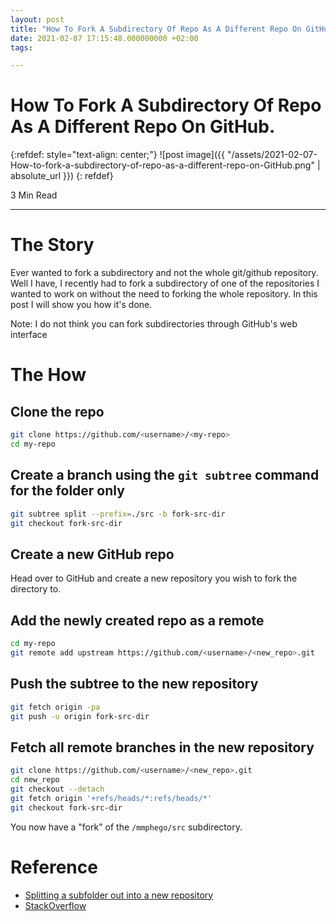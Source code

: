 ```yaml
---
layout: post
title: "How To Fork A Subdirectory Of Repo As A Different Repo On GitHub"
date: 2021-02-07 17:15:48.000000000 +02:00
tags:

---
```

# How To Fork A Subdirectory Of Repo As A Different Repo On GitHub.

{:refdef: style="text-align: center;"}
![post image]({{ "/assets/2021-02-07-How-to-fork-a-subdirectory-of-repo-as-a-different-repo-on-GitHub.png" | absolute_url }})
{: refdef}

3 Min Read

-----------------------------------------------------------------------------------------

# The Story

Ever wanted to fork a subdirectory and not the whole git/github repository. Well I have, I recently had to fork a subdirectory of one of the repositories I wanted to work on without the need to forking the whole repository. In this post I will show you how it's done.

Note: I do not think you can fork subdirectories through GitHub's web interface

# The How

## Clone the repo

```bash
git clone https://github.com/<username>/<my-repo>
cd my-repo
```

## Create a branch using the `git subtree` command for the folder only

```bash
git subtree split --prefix=./src -b fork-src-dir
git checkout fork-src-dir
```

## Create a new GitHub repo

Head over to GitHub and create a new repository you wish to fork the directory to.

## Add the newly created repo as a remote

```bash
cd my-repo
git remote add upstream https://github.com/<username>/<new_repo>.git
```

## Push the subtree to the new repository

```bash
git fetch origin -pa
git push -u origin fork-src-dir
```

## Fetch all remote branches in the new repository

```bash
git clone https://github.com/<username>/<new_repo>.git
cd new_repo
git checkout --detach
git fetch origin '+refs/heads/*:refs/heads/*'
git checkout fork-src-dir
```

You now have a "fork" of the `/mmphego/src` subdirectory.

# Reference

- [Splitting a subfolder out into a new repository](https://docs.github.com/en/github/using-git/splitting-a-subfolder-out-into-a-new-repository)
- [StackOverflow](https://stackoverflow.com/questions/24577084/forking-a-sub-directory-of-a-repository-on-github-and-making-it-part-of-my-own-r#24577293)
